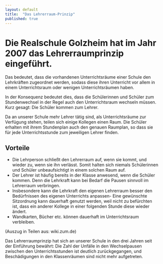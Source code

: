 ```yaml
---
layout: default
title:  "Das Lehrerraum-Prinzip"
published: true
---
```


# Die Realschule Golzheim hat im Jahr 2007 das Lehrerraumprinzip eingeführt.

Das bedeutet, dass die vorhandenen Unterrichtsräume einer Schule den Lehrkräften zugeordnet werden, sodass diese ihren Unterricht vor allem in einem Unterrichtsraum oder wenigen Unterrichtsräumen haben. 

In der Konsequenz bedeutet dies, dass die Schülerinnen und Schüler zum Stundenwechsel in der Regel auch den Unterrichtsraum wechseln müssen. Kurz gesagt: Die Schüler kommen zum Lehrer. 

Da an unserer Schule mehr Lehrer tätig sind, als Unterrichtsräume zur Verfügung stehen, teilen sich einige Kollegen einen Raum. Die Schüler erhalten mit ihrem Stundenplan auch den genauen Raumplan, so dass sie für jede Unterrichtsstunde zum jeweiligen Lehrer finden.

## Vorteile 

- Die Lehrperson schließt den Lehrerraum auf, wenn sie kommt, und wieder zu, wenn sie ihn verlässt. Somit halten sich niemals Schülerinnen und Schüler unbeaufsichtigt in einem solchen Raum auf. 
- Der Lehrer ist häufig bereits in der Klasse anwesend, wenn die Schüler kommen. Denn die Lehrkraft kann bei Bedarf die Pausen sinnvoll im Lehrerraum verbringen. 
- Insbesondere kann die Lehrkraft den eigenen Lehrerraum besser den Bedürfnissen des eigenen Unterrichts anpassen- Eine gewünschte Sitzordnung kann dauerhaft genutzt werden, weil nicht zu befürchten ist, dass ein anderer Kollege in einer folgenden Stunde diese wieder ändert. 
- Wandkarten, Bücher etc. können dauerhaft im Unterrichtsraum verbleiben. 

(Auszug in Teilen aus: wiki.zum.de) 

Das Lehrerraumprinzip hat sich an unserer Schule in den drei Jahren seit der Einführung bewährt: Die Zahl der Unfälle in den Wechselpausen zwischen den Unterrichtsstunden ist deutlich zurückgegangen, und Beschädigungen in den Klassenräumen sind nicht mehr aufgetreten.

